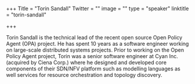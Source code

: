 +++
Title = "Torin Sandall"
Twitter = ""
image = ""
type = "speaker"
linktitle = "torin-sandall"

+++

Torin Sandall is the technical lead of the recent open source Open Policy Agent (OPA) project. He has spent 10 years as a software engineer working on large-scale distributed systems projects. Prior to working on the Open Policy Agent project, Torin was a senior software engineer at Cyan Inc. (acquired by Ciena Corp.) where he designed and developed core components of their SDN/NFV platform such as modelling languages as well services for resource orchestration and topology discovery.
